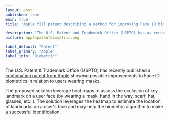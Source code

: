 ```yaml
---
layout: post
published: true
main: true
title: "Apple fill patent describing a method for improving Face ID biometrics for masked users"

description: "The U.S. Patent and Trademark Office (USPTO) has as recently released a continuation patent from Apple showing potential upgrades to Face ID biometrics for clients wearing masks."
picture: applepatentbiometric.png

label_default: "Patent" 
label_primary: "Apple"
label_info: "Biometric"
---
```

<!-- Main Container -->

The U.S. Patent & Trademark Office (USPTO) has recently published a [continuation patent from Apple](https://appft1.uspto.gov/netacgi/nph-Parser?Sect1=PTO1&Sect2=HITOFF&d=PG01&p=1&u=%2Fnetahtml%2FPTO%2Fsrchnum.html&r=1&f=G&l=50&s1=%2220210133428%22.PGNR.&OS=DN/20210133428&RS=DN/20210133428) showing possible improvements to Face ID biometrics in relation to users wearing masks.

The proposed solution leverage heat maps to assess the occlusion of key landmark on a user face (by wearing a mask, hand in the way, scarf, hat, glasses, etc..).
The solution leverages the heatmap to estimate the location of landmarks on a user's face and may help the biometric algorithm to make a successful identification. 


<!--End Main Container -->
